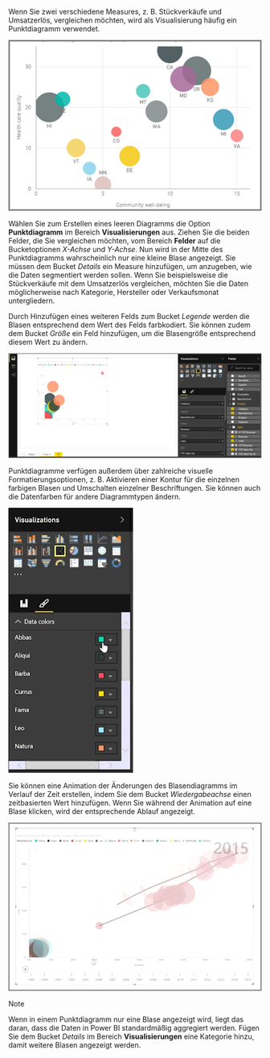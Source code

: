 Wenn Sie zwei verschiedene Measures, z. B. Stückverkäufe und Umsatzerlös, vergleichen möchten, wird als Visualisierung häufig ein Punktdiagramm verwendet.

![](media/3-7-create-scatter-charts/3-7_1.png)

Wählen Sie zum Erstellen eines leeren Diagramms die Option **Punktdiagramm** im Bereich **Visualisierungen** aus. Ziehen Sie die beiden Felder, die Sie vergleichen möchten, vom Bereich **Felder** auf die Bucketoptionen *X-Achse* und *Y-Achse*. Nun wird in der Mitte des Punktdiagramms wahrscheinlich nur eine kleine Blase angezeigt. Sie müssen dem Bucket *Details* ein Measure hinzufügen, um anzugeben, wie die Daten segmentiert werden sollen. Wenn Sie beispielsweise die Stückverkäufe mit dem Umsatzerlös vergleichen, möchten Sie die Daten möglicherweise nach Kategorie, Hersteller oder Verkaufsmonat untergliedern.

Durch Hinzufügen eines weiteren Felds zum Bucket *Legende* werden die Blasen entsprechend dem Wert des Felds farbkodiert. Sie können zudem dem Bucket *Größe* ein Feld hinzufügen, um die Blasengröße entsprechend diesem Wert zu ändern.

![](media/3-7-create-scatter-charts/3-7_2.png)

Punktdiagramme verfügen außerdem über zahlreiche visuelle Formatierungsoptionen, z. B. Aktivieren einer Kontur für die einzelnen farbigen Blasen und Umschalten einzelner Beschriftungen. Sie können auch die Datenfarben für andere Diagrammtypen ändern.

![](media/3-7-create-scatter-charts/3-7_3.png)

Sie können eine Animation der Änderungen des Blasendiagramms im Verlauf der Zeit erstellen, indem Sie dem Bucket *Wiedergabeachse* einen zeitbasierten Wert hinzufügen. Wenn Sie während der Animation auf eine Blase klicken, wird der entsprechende Ablauf angezeigt.

![](media/3-7-create-scatter-charts/3-7_4.png)

>[!NOTE]
>Wenn in einem Punktdiagramm nur eine Blase angezeigt wird, liegt das daran, dass die Daten in Power BI standardmäßig aggregiert werden. Fügen Sie dem Bucket *Details* im Bereich **Visualisierungen** eine Kategorie hinzu, damit weitere Blasen angezeigt werden.
> 
> 

